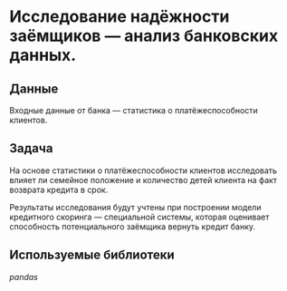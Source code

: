 # Исследование надёжности заёмщиков — анализ банковских данных.


## Данные

Входные данные от банка — статистика о платёжеспособности клиентов.

## Задача


На основе статистики о платёжеспособности клиентов исследовать влияет ли семейное положение и количество детей клиента на факт возврата кредита в срок. 
 
Результаты исследования будут учтены при построении модели кредитного скоринга — специальной системы, которая оценивает способность потенциального заёмщика вернуть кредит банку.

## Используемые библиотеки
*pandas*
